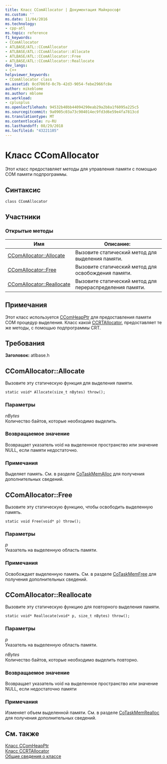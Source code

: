 ```yaml
---
title: Класс CComAllocator | Документация Майкрософт
ms.custom: ''
ms.date: 11/04/2016
ms.technology:
- cpp-atl
ms.topic: reference
f1_keywords:
- CComAllocator
- ATLBASE/ATL::CComAllocator
- ATLBASE/ATL::CComAllocator::Allocate
- ATLBASE/ATL::CComAllocator::Free
- ATLBASE/ATL::CComAllocator::Reallocate
dev_langs:
- C++
helpviewer_keywords:
- CComAllocator class
ms.assetid: 0cd706fd-0c7b-42d3-9054-febe2966fc8e
author: mikeblome
ms.author: mblome
ms.workload:
- cplusplus
ms.openlocfilehash: 94532b40bb44094290eab29a2b8a1f6095a225c5
ms.sourcegitcommit: 9a0905c03a73c904014ec9fd3d6e59e4fa7813cd
ms.translationtype: MT
ms.contentlocale: ru-RU
ms.lasthandoff: 08/29/2018
ms.locfileid: "43221105"
---
```

# <a name="ccomallocator-class"></a>Класс CComAllocator
Этот класс предоставляет методы для управления памяти с помощью COM памяти подпрограммы.  
  
## <a name="syntax"></a>Синтаксис  
  
```
class CComAllocator
```  
  
## <a name="members"></a>Участники  
  
### <a name="public-methods"></a>Открытые методы  
  
|Имя|Описание:|  
|----------|-----------------|  
|[CComAllocator::Allocate](#allocate)|Вызовите статический метод для выделения памяти.|  
|[CComAllocator::Free](#free)|Вызовите статический метод для освобождения памяти.|  
|[CComAllocator::Reallocate](#reallocate)|Вызовите статический метод для перераспределения памяти.|  
  
## <a name="remarks"></a>Примечания  
 Этот класс используется [CComHeapPtr](../../atl/reference/ccomheapptr-class.md) для предоставления памяти COM процедур выделения. Класс какой [CCRTAllocator](../../atl/reference/ccrtallocator-class.md), предоставляет те же методы, с помощью подпрограммы CRT.  
  
## <a name="requirements"></a>Требования  
 **Заголовок:** atlbase.h  
  
##  <a name="allocate"></a>  CComAllocator::Allocate  
 Вызовите эту статическую функция для выделения памяти.  
  
```
static void* Allocate(size_t nBytes) throw();
```  
  
### <a name="parameters"></a>Параметры  
 *nBytes*  
 Количество байтов, которые необходимо выделить.  
  
### <a name="return-value"></a>Возвращаемое значение  
 Возвращает указатель void на выделенное пространство или значение NULL, если памяти недостаточно.  
  
### <a name="remarks"></a>Примечания  
 Выделяет память. См. в разделе [CoTaskMemAlloc](/windows/desktop/api/combaseapi/nf-combaseapi-cotaskmemalloc) для получения дополнительных сведений.  
  
##  <a name="free"></a>  CComAllocator::Free  
 Вызовите эту статическую функцию, чтобы освободить выделенную память.  
  
```
static void Free(void* p) throw();
```  
  
### <a name="parameters"></a>Параметры  
 *p*  
 Указатель на выделенную область памяти.  
  
### <a name="remarks"></a>Примечания  
 Освобождает выделенную память. См. в разделе [CoTaskMemFree](/windows/desktop/api/combaseapi/nf-combaseapi-cotaskmemfree) для получения дополнительных сведений.  
  
##  <a name="reallocate"></a>  CComAllocator::Reallocate  
 Вызовите эту статическую функцию для повторного выделения памяти.  
  
```
static void* Reallocate(void* p, size_t nBytes) throw();
```  
  
### <a name="parameters"></a>Параметры  
 *p*  
 Указатель на выделенную область памяти.  
  
 *nBytes*  
 Количество байтов, которые необходимо выделить повторно.  
  
### <a name="return-value"></a>Возвращаемое значение  
 Возвращает указатель void на выделенное пространство или значение NULL, если недостаточно памяти  
  
### <a name="remarks"></a>Примечания  
 Изменяет объем выделенной памяти. См. в разделе [CoTaskMemRealloc](/windows/desktop/api/combaseapi/nf-combaseapi-cotaskmemrealloc) для получения дополнительных сведений.  
  
## <a name="see-also"></a>См. также  
 [Класс CComHeapPtr](../../atl/reference/ccomheapptr-class.md)   
 [Класс CCRTAllocator](../../atl/reference/ccrtallocator-class.md)   
 [Общие сведения о классе](../../atl/atl-class-overview.md)
